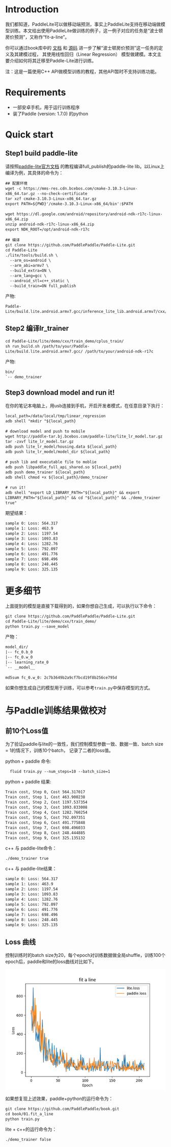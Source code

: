 
# Introduction
  我们都知道，PaddleLite可以做移动端预测，事实上PaddleLite支持在移动端做模型训练。本文给出使用PaddleLite做训练的例子，这一例子对应的任务是“波士顿房价预测”，又称作“fit-a-line”。
  
  你可以通过book库中的
[文档](https://paddlepaddle.org.cn/documentation/docs/zh/user_guides/simple_case/fit_a_line/README.cn.html)
和
[源码](https://github.com/PaddlePaddle/book/tree/develop/01.fit_a_line)
进一步了解“波士顿房价预测”这一任务的定义及其建模过程，
其使用线性回归（Linear Regression）
模型做建模。本文主要介绍如何将其迁移至Paddle-Lite进行训练。

注：这是一篇使用C++ API做模型训练的教程，其他API暂时不支持训练功能。

# Requirements

- 一部安卓手机，用于运行训练程序
- 装了Paddle (version: 1.7.0) 的python

# Quick start

## Step1 build paddle-lite

请按照[paddle-lite官方文档](https://paddle-lite.readthedocs.io/zh/latest/user_guides/source_compile.html#paddlelite) 的教程编译full_publish的paddle-lite lib。以Linux上编译为例，其具体的命令为：

```shell
## 配置环境
wget -c https://mms-res.cdn.bcebos.com/cmake-3.10.3-Linux-x86_64.tar.gz --no-check-certificate
tar xzf cmake-3.10.3-Linux-x86_64.tar.gz
export PATH=${PWD}'/cmake-3.10.3-Linux-x86_64/bin':$PATH

wget https://dl.google.com/android/repository/android-ndk-r17c-linux-x86_64.zip
unzip android-ndk-r17c-linux-x86_64.zip
export NDK_ROOT=/opt/android-ndk-r17c

## 编译
git clone https://github.com/PaddlePaddle/Paddle-Lite.git
cd Paddle-Lite
./lite/tools/build.sh \
  --arm_os=android \
  --arm_abi=armv7 \
  --build_extra=ON \
  --arm_lang=gcc \
  --android_stl=c++_static \
  --build_train=ON full_publish
```

产物:

```shell
Paddle-Lite/build.lite.android.armv7.gcc/inference_lite_lib.android.armv7/cxx/lib/libpaddle_full_api_shared.so
```

## Step2 编译lr_trainer

```shell
cd Paddle-Lite/lite/demo/cxx/train_demo/cplus_train/
sh run_build.sh /path/to/your/Paddle-Lite/build.lite.android.armv7.gcc/ /path/to/your/android-ndk-r17c
```

产物:
```shell
bin/
`-- demo_trainer
```

## Step3 download model and run it!

在你的笔记本电脑上，用usb连接到手机，开启开发者模式，在任意目录下执行：

```shell
local_path=/data/local/tmp/linear_regression
adb shell "mkdir "${local_path}

# download model and push to mobile
wget http://paddle-tar.bj.bcebos.com/paddle-lite/lite_lr_model.tar.gz
tar -zxvf lite_lr_model.tar.gz
adb push lite_lr_model/housing.data ${local_path}
adb push lite_lr_model/model_dir ${local_path}

# push lib and executable file to moblie
adb push libpaddle_full_api_shared.so ${local_path}
adb push demo_trainer ${local_path}
adb shell chmod +x ${local_path}/demo_trainer

# run it!
adb shell "export LD_LIBRARY_PATH="${local_path}" && export LIBRARY_PATH="${local_path}" && cd "${local_path}" && ./demo_trainer true"
```

期望结果：

```
sample 0: Loss: 564.317
sample 1: Loss: 463.9
sample 2: Loss: 1197.54
sample 3: Loss: 1093.83
sample 4: Loss: 1282.76
sample 5: Loss: 792.097
sample 6: Loss: 491.776
sample 7: Loss: 698.496
sample 8: Loss: 248.445
sample 9: Loss: 325.135
```

# 更多细节
上面提到的模型是直接下载得到的，如果你想自己生成，可以执行以下命令：

```shell
git clone https://github.com/PaddlePaddle/Paddle-Lite.git
cd Paddle-Lite/lite/demo/cxx/train_demo/
python train.py --save_model
```

产物：

```shell
model_dir/
|-- fc_0.b_0
|-- fc_0.w_0
|-- learning_rate_0
`-- __model__

md5sum fc_0.w_0: 2c7b3649b2a9cf7bcd19f8b256ce795d
```

如果你想生成自己的模型用于训练，可以参考`train.py`中保存模型的方式。

# 与Paddle训练结果做校对

## 前10个Loss值

为了验证paddle与lite的一致性，我们控制模型参数一致、数据一致、batch size = 1的情况下，训练10个batch， 记录了二者的loss值。

python + paddle 命令:

```shell
  fluid train.py --num_steps=10 --batch_size=1
```

python + paddle 结果:

```shell
Train cost, Step 0, Cost 564.317017
Train cost, Step 1, Cost 463.900238
Train cost, Step 2, Cost 1197.537354
Train cost, Step 3, Cost 1093.833008
Train cost, Step 4, Cost 1282.760254
Train cost, Step 5, Cost 792.097351
Train cost, Step 6, Cost 491.775848
Train cost, Step 7, Cost 698.496033
Train cost, Step 8, Cost 248.444885
Train cost, Step 9, Cost 325.135132
```

c++ 与 paddle-lite命令：
```
./demo_trainer true
```

c++ 与 paddle-lite结果：
```
sample 0: Loss: 564.317
sample 1: Loss: 463.9
sample 2: Loss: 1197.54
sample 3: Loss: 1093.83
sample 4: Loss: 1282.76
sample 5: Loss: 792.097
sample 6: Loss: 491.776
sample 7: Loss: 698.496
sample 8: Loss: 248.445
sample 9: Loss: 325.135
```

## Loss 曲线

控制训练时的batch size为20，每个epoch对训练数据做全局shuffle，训练100个epoch后，paddle和lite的loss曲线对比如下。

![lr_loss](image/lr_loss.png)

如果想复现上述效果，paddle+python的运行命令为：

```
git clone https://github.com/PaddlePaddle/book.git
cd book/01.fit_a_line
python train.py
```

lite + c++的运行命令为：
```
./demo_trainer false
```
